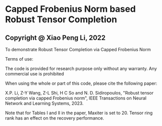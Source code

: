 # Capped Frobenius Norm based Robust Tensor Completion


Copyright @ Xiao Peng Li, 2022
------------------------------------------------
To demonstrate Robust Tensor Completion via Capped Frobenius Norm

Terms of use:

The code is provided for research purpose only without any warranty. Any commercial use is prohibited

When using the whole or part of this code, please cite the following paper:

X.P. Li, Z-Y Wang, Z-L Shi, H C So and N. D. Sidiropoulos, "Robust tensor completion via capped Frobenius norm", IEEE Transactions on Neural Network and Learning Systems, 2023.

Note that for Tables I and II in the paper, Maxiter is set to 20.
Tensor ring rank has an effect on the recovery performance. 


